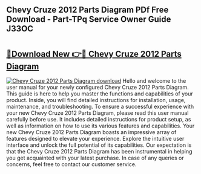 ## Chevy Cruze 2012 Parts Diagram PDf Free Download - Part-TPq Service Owner Guide J33OC

# <h2><a href="http://dfo61u.blite.top/?on=Chevy+Cruze+2012+Parts+Diagram">🔗Download New 👉🔴 Chevy Cruze 2012 Parts Diagram</a></h2>

[![Chevy Cruze 2012 Parts Diagram download](https://i.imgur.com/lujVjoI.png)](http://dfo61u.blite.top/?on=Chevy+Cruze+2012+Parts+Diagram)
Hello and welcome to the user manual for your newly configured Chevy Cruze 2012 Parts Diagram. This guide is here to help you master the functions and capabilities of your product. Inside, you will find detailed instructions for installation, usage, maintenance, and troubleshooting. To ensure a successful experience with your new Chevy Cruze 2012 Parts Diagram, please read this user manual carefully before use. It includes detailed instructions for product setup, as well as information on how to use its various features and capabilities. Your new Chevy Cruze 2012 Parts Diagram boasts an impressive array of features designed to elevate your experience. Explore the intuitive user interface and unlock the full potential of its capabilities. Our expectation is that the Chevy Cruze 2012 Parts Diagram has been instrumental in helping you get acquainted with your latest purchase. In case of any queries or concerns, feel free to contact our customer service.

